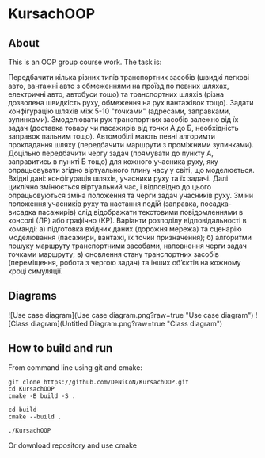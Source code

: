 # KursachOOP
## About
This is an OOP group course work. The task is:

Передбачити кілька різних типів транспортних засобів (швидкі легкові авто, вантажні 
авто з обмеженнями на проїзд по певних шляхах, електричні авто, автобуси тощо) та 
транспортних шляхів (різна дозволена швидкість руху, обмеження на рух вантажівок 
тощо). Задати конфігурацію шляхів між 5-10 "точками" (адресами, заправками, 
зупинками). Змоделювати рух транспортних засобів залежно від їх задач (доставка 
товару чи пасажирів від точки А до Б, необхідність заправок пальним тощо). Автомобілі 
мають певні алгоримти прокладання шляху (передбачити маршрути з проміжними 
зупинками). 
Доцільно передбачити чергу задач (прямувати до пункту А, заправитись в пункті Б 
тощо) для кожного учасника руху, яку опрацьовувати згідно віртуального плину часу у 
світі, що моделюється. Вхідні дані: конфігурація шляхів, учасники руху та їх задачі. Далі 
циклічно змінюється віртуальний час, і відповідно до цього опрацьовуються зміна 
положення та черги задач учасників руху. Зміни положення учасників руху та настання 
подій (заправка, посадка-висадка пасажирів) слід відображати текстовими 
повідомленнями в консолі (ЛР) або графічно (КР). 
Варіанти розподілу відповідальності в команді: а) підготовка вхідних даних (дорожня 
мережа) та сценарію моделювання (пасажири, вантажі, їх точки призначення); б) 
алгоритми пошуку маршруту транспортними засобами, наповнення черги задач 
точками маршруту; в) оновлення стану транспортних засобів (переміщення, робота з 
чергою задач) та інших об’єктів на кожному кроці симуляції.
## Diagrams
![Use case diagram](Use case diagram.png?raw=true "Use case diagram")
![Class diagram](Untitled Diagram.png?raw=true "Class diagram")
## How to build and run
From command line using git and cmake:
```
git clone https://github.com/DeNiCoN/KursachOOP.git
cd KursachOOP
cmake -B build -S .

cd build
cmake --build .

./KursachOOP
```

Or download repository and use cmake
